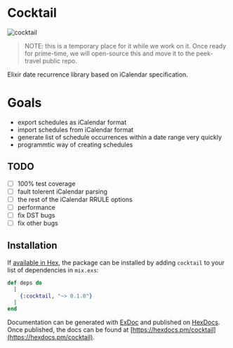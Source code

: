 # Cocktail

![cocktail](https://user-images.githubusercontent.com/221693/29235380-00d58c3c-7eb3-11e7-8366-007c6d010efc.jpg)

> NOTE: this is a temporary place for it while we work on it.  Once ready for prime-time, we will open-source this and move it to the peek-travel public repo.

Elixir date recurrence library based on iCalendar specification.

# Goals

* export schedules as iCalendar format
* import schedules from iCalendar format
* generate list of schedule occurrences within a date range very quickly
* programmtic way of creating schedules

## TODO

* [ ] 100% test coverage
* [ ] fault tolerent iCalendar parsing
* [ ] the rest of the iCalendar RRULE options
* [ ] performance
* [ ] fix DST bugs
* [ ] fix other bugs

## Installation

If [available in Hex](https://hex.pm/docs/publish), the package can be installed
by adding `cocktail` to your list of dependencies in `mix.exs`:

```elixir
def deps do
  [
    {:cocktail, "~> 0.1.0"}
  ]
end
```

Documentation can be generated with [ExDoc](https://github.com/elixir-lang/ex_doc)
and published on [HexDocs](https://hexdocs.pm). Once published, the docs can
be found at [https://hexdocs.pm/cocktail](https://hexdocs.pm/cocktail).
